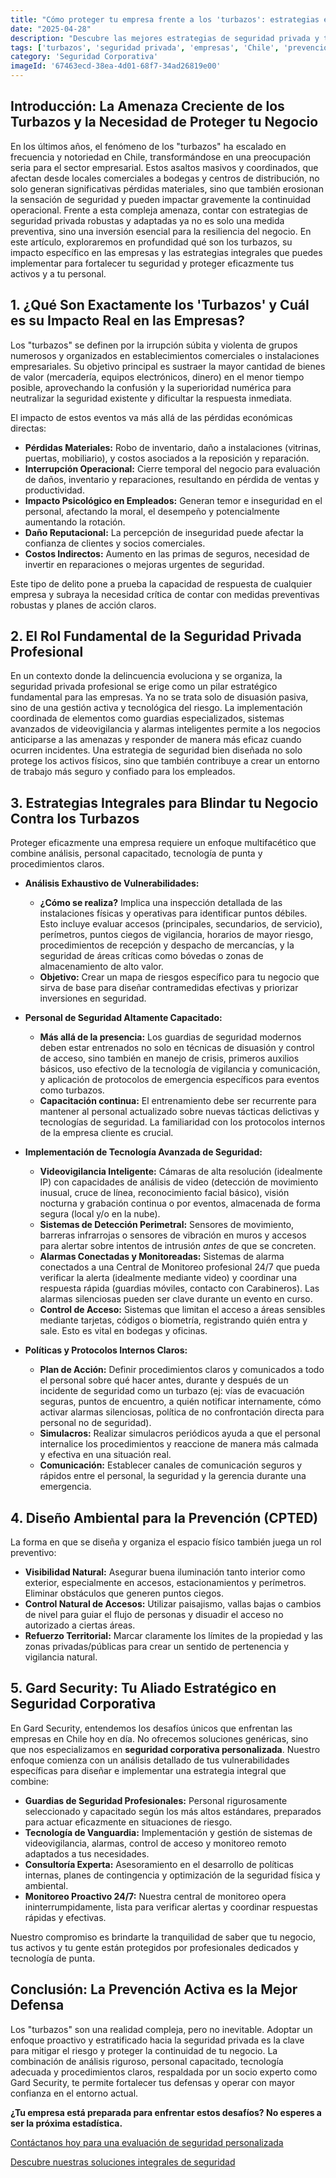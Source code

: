 ```yaml
---
title: "Cómo proteger tu empresa frente a los 'turbazos': estrategias efectivas de seguridad privada en Chile"
date: "2025-04-28"
description: "Descubre las mejores estrategias de seguridad privada y tecnología para proteger tu negocio de los 'turbazos' en Chile. Garantiza la seguridad de tus bienes, operaciones y empleados con Gard Security."
tags: ['turbazos', 'seguridad privada', 'empresas', 'Chile', 'prevención']
category: 'Seguridad Corporativa'
imageId: '67463ecd-38ea-4d01-68f7-34ad26819e00'
---
```


## Introducción: La Amenaza Creciente de los Turbazos y la Necesidad de Proteger tu Negocio

En los últimos años, el fenómeno de los "turbazos" ha escalado en frecuencia y notoriedad en Chile, transformándose en una preocupación seria para el sector empresarial. Estos asaltos masivos y coordinados, que afectan desde locales comerciales a bodegas y centros de distribución, no solo generan significativas pérdidas materiales, sino que también erosionan la sensación de seguridad y pueden impactar gravemente la continuidad operacional. Frente a esta compleja amenaza, contar con estrategias de seguridad privada robustas y adaptadas ya no es solo una medida preventiva, sino una inversión esencial para la resiliencia del negocio. En este artículo, exploraremos en profundidad qué son los turbazos, su impacto específico en las empresas y las estrategias integrales que puedes implementar para fortalecer tu seguridad y proteger eficazmente tus activos y a tu personal.

## 1. ¿Qué Son Exactamente los 'Turbazos' y Cuál es su Impacto Real en las Empresas?

Los "turbazos" se definen por la irrupción súbita y violenta de grupos numerosos y organizados en establecimientos comerciales o instalaciones empresariales. Su objetivo principal es sustraer la mayor cantidad de bienes de valor (mercadería, equipos electrónicos, dinero) en el menor tiempo posible, aprovechando la confusión y la superioridad numérica para neutralizar la seguridad existente y dificultar la respuesta inmediata.

El impacto de estos eventos va más allá de las pérdidas económicas directas:

*   **Pérdidas Materiales:** Robo de inventario, daño a instalaciones (vitrinas, puertas, mobiliario), y costos asociados a la reposición y reparación.
*   **Interrupción Operacional:** Cierre temporal del negocio para evaluación de daños, inventario y reparaciones, resultando en pérdida de ventas y productividad.
*   **Impacto Psicológico en Empleados:** Generan temor e inseguridad en el personal, afectando la moral, el desempeño y potencialmente aumentando la rotación.
*   **Daño Reputacional:** La percepción de inseguridad puede afectar la confianza de clientes y socios comerciales.
*   **Costos Indirectos:** Aumento en las primas de seguros, necesidad de invertir en reparaciones o mejoras urgentes de seguridad.

Este tipo de delito pone a prueba la capacidad de respuesta de cualquier empresa y subraya la necesidad crítica de contar con medidas preventivas robustas y planes de acción claros.

## 2. El Rol Fundamental de la Seguridad Privada Profesional

En un contexto donde la delincuencia evoluciona y se organiza, la seguridad privada profesional se erige como un pilar estratégico fundamental para las empresas. Ya no se trata solo de disuasión pasiva, sino de una gestión activa y tecnológica del riesgo. La implementación coordinada de elementos como guardias especializados, sistemas avanzados de videovigilancia y alarmas inteligentes permite a los negocios anticiparse a las amenazas y responder de manera más eficaz cuando ocurren incidentes. Una estrategia de seguridad bien diseñada no solo protege los activos físicos, sino que también contribuye a crear un entorno de trabajo más seguro y confiado para los empleados.

## 3. Estrategias Integrales para Blindar tu Negocio Contra los Turbazos

Proteger eficazmente una empresa requiere un enfoque multifacético que combine análisis, personal capacitado, tecnología de punta y procedimientos claros.

*   **Análisis Exhaustivo de Vulnerabilidades:**
    *   **¿Cómo se realiza?** Implica una inspección detallada de las instalaciones físicas y operativas para identificar puntos débiles. Esto incluye evaluar accesos (principales, secundarios, de servicio), perímetros, puntos ciegos de vigilancia, horarios de mayor riesgo, procedimientos de recepción y despacho de mercancías, y la seguridad de áreas críticas como bóvedas o zonas de almacenamiento de alto valor.
    *   **Objetivo:** Crear un mapa de riesgos específico para tu negocio que sirva de base para diseñar contramedidas efectivas y priorizar inversiones en seguridad.

*   **Personal de Seguridad Altamente Capacitado:**
    *   **Más allá de la presencia:** Los guardias de seguridad modernos deben estar entrenados no solo en técnicas de disuasión y control de acceso, sino también en manejo de crisis, primeros auxilios básicos, uso efectivo de la tecnología de vigilancia y comunicación, y aplicación de protocolos de emergencia específicos para eventos como turbazos.
    *   **Capacitación continua:** El entrenamiento debe ser recurrente para mantener al personal actualizado sobre nuevas tácticas delictivas y tecnologías de seguridad. La familiaridad con los protocolos internos de la empresa cliente es crucial.

*   **Implementación de Tecnología Avanzada de Seguridad:**
    *   **Videovigilancia Inteligente:** Cámaras de alta resolución (idealmente IP) con capacidades de análisis de video (detección de movimiento inusual, cruce de línea, reconocimiento facial básico), visión nocturna y grabación continua o por eventos, almacenada de forma segura (local y/o en la nube).
    *   **Sistemas de Detección Perimetral:** Sensores de movimiento, barreras infrarrojas o sensores de vibración en muros y accesos para alertar sobre intentos de intrusión *antes* de que se concreten.
    *   **Alarmas Conectadas y Monitoreadas:** Sistemas de alarma conectados a una Central de Monitoreo profesional 24/7 que pueda verificar la alerta (idealmente mediante video) y coordinar una respuesta rápida (guardias móviles, contacto con Carabineros). Las alarmas silenciosas pueden ser clave durante un evento en curso.
    *   **Control de Acceso:** Sistemas que limitan el acceso a áreas sensibles mediante tarjetas, códigos o biometría, registrando quién entra y sale. Esto es vital en bodegas y oficinas.

*   **Políticas y Protocolos Internos Claros:**
    *   **Plan de Acción:** Definir procedimientos claros y comunicados a todo el personal sobre qué hacer antes, durante y después de un incidente de seguridad como un turbazo (ej: vías de evacuación seguras, puntos de encuentro, a quién notificar internamente, cómo activar alarmas silenciosas, política de no confrontación directa para personal no de seguridad).
    *   **Simulacros:** Realizar simulacros periódicos ayuda a que el personal internalice los procedimientos y reaccione de manera más calmada y efectiva en una situación real.
    *   **Comunicación:** Establecer canales de comunicación seguros y rápidos entre el personal, la seguridad y la gerencia durante una emergencia.

## 4. Diseño Ambiental para la Prevención (CPTED)

La forma en que se diseña y organiza el espacio físico también juega un rol preventivo:

*   **Visibilidad Natural:** Asegurar buena iluminación tanto interior como exterior, especialmente en accesos, estacionamientos y perímetros. Eliminar obstáculos que generen puntos ciegos.
*   **Control Natural de Accesos:** Utilizar paisajismo, vallas bajas o cambios de nivel para guiar el flujo de personas y disuadir el acceso no autorizado a ciertas áreas.
*   **Refuerzo Territorial:** Marcar claramente los límites de la propiedad y las zonas privadas/públicas para crear un sentido de pertenencia y vigilancia natural.

## 5. Gard Security: Tu Aliado Estratégico en Seguridad Corporativa

En Gard Security, entendemos los desafíos únicos que enfrentan las empresas en Chile hoy en día. No ofrecemos soluciones genéricas, sino que nos especializamos en **seguridad corporativa personalizada**. Nuestro enfoque comienza con un análisis detallado de tus vulnerabilidades específicas para diseñar e implementar una estrategia integral que combine:

*   **Guardias de Seguridad Profesionales:** Personal rigurosamente seleccionado y capacitado según los más altos estándares, preparados para actuar eficazmente en situaciones de riesgo.
*   **Tecnología de Vanguardia:** Implementación y gestión de sistemas de videovigilancia, alarmas, control de acceso y monitoreo remoto adaptados a tus necesidades.
*   **Consultoría Experta:** Asesoramiento en el desarrollo de políticas internas, planes de contingencia y optimización de la seguridad física y ambiental.
*   **Monitoreo Proactivo 24/7:** Nuestra central de monitoreo opera ininterrumpidamente, lista para verificar alertas y coordinar respuestas rápidas y efectivas.

Nuestro compromiso es brindarte la tranquilidad de saber que tu negocio, tus activos y tu gente están protegidos por profesionales dedicados y tecnología de punta.

## Conclusión: La Prevención Activa es la Mejor Defensa

Los "turbazos" son una realidad compleja, pero no inevitable. Adoptar un enfoque proactivo y estratificado hacia la seguridad privada es la clave para mitigar el riesgo y proteger la continuidad de tu negocio. La combinación de análisis riguroso, personal capacitado, tecnología adecuada y procedimientos claros, respaldada por un socio experto como Gard Security, te permite fortalecer tus defensas y operar con mayor confianza en el entorno actual.

**¿Tu empresa está preparada para enfrentar estos desafíos? No esperes a ser la próxima estadística.**

[Contáctanos hoy para una evaluación de seguridad personalizada](https://www.gard.cl/contacto)

[Descubre nuestras soluciones integrales de seguridad](https://www.gard.cl/servicios) 
